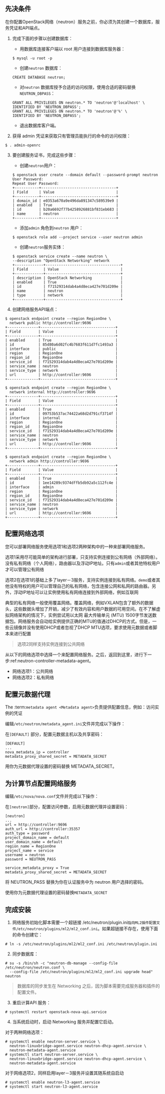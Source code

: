## 先决条件

在你配置OpenStack网络（neutron）服务之前，你必须为其创建一个数据库，服务凭证和API端点。

1. 完成下面的步骤以创建数据库：

    * 用数据库连接客户端以 root 用户连接到数据库服务器：

    ```
    $ mysql -u root -p
    ```

    * 创建``neutron`` 数据库：

    ```
    CREATE DATABASE neutron;
    ```

    * 对``neutron`` 数据库授予合适的访问权限，使用合适的密码替换``NEUTRON_DBPASS``：

    ```
    GRANT ALL PRIVILEGES ON neutron.* TO 'neutron'@'localhost' \
    IDENTIFIED BY 'NEUTRON_DBPASS';
    GRANT ALL PRIVILEGES ON neutron.* TO 'neutron'@'%' \
    IDENTIFIED BY 'NEUTRON_DBPASS';
    ```

    * 退出数据库客户端。

2. 获得 admin 凭证来获取只有管理员能执行的命令的访问权限：

```
$ . admin-openrc
```

3. 要创建服务证书，完成这些步骤：


    * 创建``neutron``用户：

    ```
    $ openstack user create --domain default --password-prompt neutron
    User Password:
    Repeat User Password:
    +-----------+----------------------------------+
    | Field     | Value                            |
    +-----------+----------------------------------+
    | domain_id | e0353a670a9e496da891347c589539e9 |
    | enabled   | True                             |
    | id        | b20a6692f77b4258926881bf831eb683 |
    | name      | neutron                          |
    +-----------+----------------------------------+
    ```
    
    * 添加``admin`` 角色到``neutron`` 用户：

    ```
    $ openstack role add --project service --user neutron admin
    ```

    * 创建``neutron``服务实体：

    ```
    $ openstack service create --name neutron \
    --description "OpenStack Networking" network
    +-------------+----------------------------------+
    | Field       | Value                            |
    +-------------+----------------------------------+
    | description | OpenStack Networking             |
    | enabled     | True                             |
    | id          | f71529314dab4a4d8eca427e701d209e |
    | name        | neutron                          |
    | type        | network                          |
    +-------------+----------------------------------+
    ```

4. 创建网络服务API端点：

```
$ openstack endpoint create --region RegionOne \
  network public http://controller:9696
+--------------+----------------------------------+
| Field        | Value                            |
+--------------+----------------------------------+
| enabled      | True                             |
| id           | 85d80a6d02fc4b7683f611d7fc1493a3 |
| interface    | public                           |
| region       | RegionOne                        |
| region_id    | RegionOne                        |
| service_id   | f71529314dab4a4d8eca427e701d209e |
| service_name | neutron                          |
| service_type | network                          |
| url          | http://controller:9696           |
+--------------+----------------------------------+

$ openstack endpoint create --region RegionOne \
  network internal http://controller:9696
+--------------+----------------------------------+
| Field        | Value                            |
+--------------+----------------------------------+
| enabled      | True                             |
| id           | 09753b537ac74422a68d2d791cf3714f |
| interface    | internal                         |
| region       | RegionOne                        |
| region_id    | RegionOne                        |
| service_id   | f71529314dab4a4d8eca427e701d209e |
| service_name | neutron                          |
| service_type | network                          |
| url          | http://controller:9696           |
+--------------+----------------------------------+

$ openstack endpoint create --region RegionOne \
  network admin http://controller:9696
+--------------+----------------------------------+
| Field        | Value                            |
+--------------+----------------------------------+
| enabled      | True                             |
| id           | 1ee14289c9374dffb5db92a5c112fc4e |
| interface    | admin                            |
| region       | RegionOne                        |
| region_id    | RegionOne                        |
| service_id   | f71529314dab4a4d8eca427e701d209e |
| service_name | neutron                          |
| service_type | network                          |
| url          | http://controller:9696           |
+--------------+----------------------------------+
```

## 配置网络选项

您可以部署网络服务使用选项1和选项2两种架构中的一种来部署网络服务。

选项1采用尽可能简单的架构进行部署，只支持实例连接到公有网络（外部网络）。没有私有网络（个人网络），路由器以及浮动IP地址。只有``admin``或者其他特权用户才可以管理公有网络

选项2在选项1的基础上多了layer－3服务，支持实例连接到私有网络。``demo``或者其他没有特权的用户可以管理自己的私有网络，包含连接公网和私网的路由器。另外，浮动IP地址可以让实例使用私有网络连接到外部网络，例如互联网

典型的私有网络一般使用覆盖网络。覆盖网络，例如VXLAN包含了额外的数据头，这些数据头增加了开销，减少了有效内容和用户数据的可用空间。在不了解虚拟网络架构的情况下，实例尝试用以太网 最大传输单元 (MTU) 1500字节发送数据包。网络服务会自动给实例提供正确的MTU的值通过DHCP的方式。但是，一些云镜像并没有使用DHCP或者忽视了DHCP MTU选项，要求使用元数据或者脚本来进行配置

> 选项2同样支持实例连接到公共网络

从以下的网络选项中选择一个来配置网络服务。之后，返回到这里，进行下一步:ref:neutron-controller-metadata-agent。

* 网络选项1：公共网络
* 网络选项2：私有网络

## 配置元数据代理

The :term:`metadata agent <Metadata agent>`负责提供配置信息，例如：访问实例的凭证

编辑``/etc/neutron/metadata_agent.ini``文件并完成以下操作：

在``[DEFAULT]`` 部分，配置元数据主机以及共享密码：

```
[DEFAULT]
...
nova_metadata_ip = controller
metadata_proxy_shared_secret = METADATA_SECRET
```

用你为元数据代理设置的密码替换 METADATA_SECRET。

## 为计算节点配置网络服务

编辑``/etc/nova/nova.conf``文件并完成以下操作：

在``[neutron]``部分，配置访问参数，启用元数据代理并设置密码：

```
[neutron]
...
url = http://controller:9696
auth_url = http://controller:35357
auth_type = password
project_domain_name = default
user_domain_name = default
region_name = RegionOne
project_name = service
username = neutron
password = NEUTRON_PASS

service_metadata_proxy = True
metadata_proxy_shared_secret = METADATA_SECRET
```

将 NEUTRON_PASS 替换为你在认证服务中为 neutron 用户选择的密码。

使用你为元数据代理设置的密码替换``METADATA_SECRET``

## 完成安装

1. 网络服务初始化脚本需要一个超链接 /etc/neutron/plugin.ini``指向ML2插件配置文件/etc/neutron/plugins/ml2/ml2_conf.ini``。如果超链接不存在，使用下面的命令创建它：

```
# ln -s /etc/neutron/plugins/ml2/ml2_conf.ini /etc/neutron/plugin.ini
```

2. 同步数据库：

```
# su -s /bin/sh -c "neutron-db-manage --config-file /etc/neutron/neutron.conf \
  --config-file /etc/neutron/plugins/ml2/ml2_conf.ini upgrade head" neutron
```

> 数据库的同步发生在 Networking 之后，因为脚本需要完成服务器和插件的配置文件。

3. 重启计算API 服务：

```
# systemctl restart openstack-nova-api.service
```

4. 当系统启动时，启动 Networking 服务并配置它启动。

对于两种网络选项：

```
# systemctl enable neutron-server.service \
  neutron-linuxbridge-agent.service neutron-dhcp-agent.service \
  neutron-metadata-agent.service
# systemctl start neutron-server.service \
  neutron-linuxbridge-agent.service neutron-dhcp-agent.service \
  neutron-metadata-agent.service
```

对于网络选项2，同样启用layer－3服务并设置其随系统自启动

```
# systemctl enable neutron-l3-agent.service
# systemctl start neutron-l3-agent.service
```
